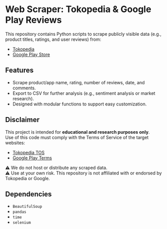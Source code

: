 # Web Scraper: Tokopedia & Google Play Reviews

This repository contains Python scripts to scrape publicly visible data (e.g., product titles, ratings, and user reviews) from:
- [Tokopedia](https://www.tokopedia.com/)
- [Google Play Store](https://play.google.com/)

## Features
- Scrape product/app name, rating, number of reviews, date, and comments.
- Export to CSV for further analysis (e.g., sentiment analysis or market research).
- Designed with modular functions to support easy customization.

## Disclaimer
This project is intended for **educational and research purposes only**.  
Use of this code must comply with the Terms of Service of the target websites:
- [Tokopedia TOS](https://www.tokopedia.com/help/)
- [Google Play Terms](https://play.google.com/about/play-terms/)

⚠️ We do not host or distribute any scraped data.  
⚠️ Use at your own risk. This repository is not affiliated with or endorsed by Tokopedia or Google.

## Dependencies
- `BeautifulSoup`
- `pandas`
- `time`
- `selenium`
